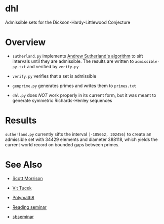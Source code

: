 dhl
===

Admissible sets for the Dickson-Hardy-Littlewood Conjecture

Overview
===

* `sutherland.py` implements [Andrew Sutherland's algorithm](http://sbseminar.wordpress.com/2013/05/30/i-just-cant-resist-there-are-infinitely-many-pairs-of-primes-at-most-59470640-apart/#comment-23566) to sift intervals until they are admissible. The results are written to `admissible-py.txt` and verified by `verify.py`

* `verify.py` verifies that a set is admissible

* `genprime.py` generates primes and writes them to `primes.txt`

* `dhl.py` does *NOT* work properly in its current form, but it was meant to generate symmetric Richards-Henley sequences

Results
===

`sutherland.py` currently sifts the interval `[-185662, 202456]` to create an admissible set with 34429 elements and diameter 388118, which yields the current world record on bounded gaps between primes.

See Also
===

* [Scott Morrison](https://github.com/semorrison/polymath8)

* [Vit Tucek](https://github.com/vit-tucek/admissible_sets)

* [Polymath8](http://michaelnielsen.org/polymath1/index.php?title=Bounded_gaps_between_primes)

* [Reading seminar](http://terrytao.wordpress.com/2013/06/04/online-reading-seminar-for-zhangs-bounded-gaps-between-primes)

* [sbseminar](http://sbseminar.wordpress.com/2013/06/05/more-narrow-admissible-sets/)


